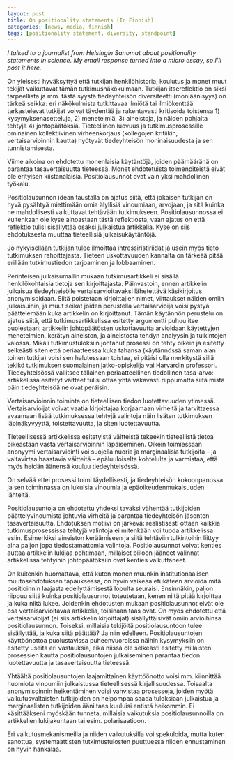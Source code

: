 ```yaml
---
layout: post
title: On positionality statements (In Finnish)
categories: [news, media, finnish]
tags: [positionality statement, diversity, standpoint]
---
```

*I talked to a journalist from Helsingin Sanomat about positionality statements in science. My email response turned into a micro essay, so I'll post it here.*

<!--more-->
On yleisesti hyväksyttyä että tutkijan henkilöhistoria, koulutus ja monet muut tekijät vaikuttavat tämän tutkimusnäkökulmaan. Tutkijan itsereflektio on siksi tarpeellista ja mm. tästä syystä tiedeyhteisön diversiteetti (moniäänisyys) on tärkeä seikka: eri näkökulmista tutkittavaa ilmiötä tai ilmiökenttää tarkastelevat tutkijat voivat täydentää ja rakentavasti kritisoida toistensa 1) kysymyksenasetteluja, 2) menetelmiä, 3) aineistoja, ja näiden pohjalta tehtyjä 4) johtopäätöksiä. Tieteellinen luovuus ja tutkimusprosessille ominainen kollektiivinen virheenkorjaus (kollegojen kritiikin, vertaisarvioinnin kautta) hyötyvät tiedeyhteisön moninaisuudesta ja sen tunnistamisesta.

Viime aikoina on ehdotettu monenlaisia käytäntöjä, joiden päämääränä on parantaa tasavertaisuutta tieteessä. Monet ehdotetuista toimenpiteistä eivät ole erityisen kiistanalaisia. Positiolausunnot ovat vain yksi mahdollinen työkalu.

Positiolausunnon idean taustalla on ajatus siitä, että jokaisen tutkijan on hyvä pysähtyä miettimään omia älyllisiä vinoumiaan, arvojaan, ja sitä kuinka ne mahdollisesti vaikuttavat tehtävään tutkimukseen. Positiolausunnossa ei kuitenkaan ole kyse ainoastaan tästä reflektiosta, vaan ajatus on että reflektio tulisi sisällyttää osaksi julkaistua artikkelia. Kyse on siis ehdotuksesta muuttaa tieteellisiä julkaisukäytäntöjä.

Jo nykyisellään tutkijan tulee ilmoittaa intressiristiriidat ja usein myös tieto tutkimuksen rahoittajasta. Tieteen uskottavuuden kannalta on tärkeää pitää erillään tutkimustiedon tarjoaminen ja lobbaaminen.

Perinteisen julkaisumallin mukaan tutkimusartikkeli ei sisällä henkilökohtaisia tietoja sen kirjoittajasta. Päinvastoin, ennen artikkelin julkaisua tiedeyhteisölle vertaisarvioitavaksi lähetettävä käsikirjoitus anonymisoidaan. Siitä poistetaan kirjoittajien nimet, viittaukset näiden omiin julkaisuihin, ja muut seikat joiden perustella vertaisarvioija voisi pystyä päättelemään kuka artikkelin on kirjoittanut. Tämän käytännön perustelu on ajatus siitä, että tutkimusartikkelissa esitetty argumentti puhuu itse puolestaan; artikkelin johtopäätösten uskottavuutta arvioidaan käytettyjen menetelmien, kerätyn aineiston, ja aineistosta tehdyn analyysin ja tulkintojen valossa. Mikäli tutkimustuloksiin johtanut prosessi on tehty oikein ja esitetty selkeästi siten että periaatteessa kuka tahansa (käytännössä saman alan toinen tutkija) voisi sen halutessaan toistaa, ei pitäisi olla merkitystä sillä tekikö tutkimuksen suomalainen jatko-opiskelija vai Harvardin professori. Tiedeyhteisössä vallitsee tällainen periaatteellinen tiedollinen tasa-arvo: artikkelissa esitetyt väitteet tulisi ottaa yhtä vakavasti riippumatta siitä mistä päin tiedeyhteisöä ne ovat peräisin.

Vertaisarvioinnin toiminta on tieteellisen tiedon luotettavuuden ytimessä. Vertaisarvioijat voivat vaatia kirjoittajaa korjaamaan virheitä ja tarvittaessa avaamaan lisää tutkimuksessa tehtyjä valintoja näin lisäten tutkimuksen läpinäkyvyyttä, toistettavuutta, ja siten luotettavuutta.

Tieteellisessä artikkelissa esitetyistä väitteistä tekeekin tieteellistä tietoa oikeastaan vasta vertaisarvioinnin läpäiseminen. Oikein toimiessaan anonyymi vertaisarviointi voi suojella nuoria ja marginaalisia tutkijoita – ja valtavirtaa haastavia väitteitä – epäluuloiselta kohtelulta ja varmistaa, että myös heidän äänensä kuuluu tiedeyhteisössä.

On selvää ettei prosessi toimi täydellisesti, ja tiedeyhteisön kokoonpanossa ja sen toiminnassa on lukuisia vinoumia ja epäoikeudenmukaisuuden lähteitä.

Positiolausuntoja on ehdotettu yhdeksi tavaksi vähentää tutkijoiden päättelyvinoumista johtuvia virheitä ja parantaa tiedeyhteisön jäsenten tasavertaisuutta. Ehdotuksen motiivi on järkevä: realistisesti ottaen kaikkia tutkimusprosessissa tehtyjä valintoja ei mitenkään voi tuoda artikkelissa esiin. Esimerkiksi aineiston keräämiseen ja siitä tehtäviin tulkintoihin liittyy aina paljon jopa tiedostamattomia valintoja. Positiolausunnot voivat kenties auttaa artikkelin lukijaa pohtimaan, millaiset piiloon jääneet valinnat artikkelissa tehtyihin johtopäätöksiin ovat kenties vaikuttaneet.

On kuitenkin huomattava, että kuten monen muunkin institutionaalisen muutosehdotuksen tapauksessa, on hyvin vaikeaa etukäteen arvioida mitä positioinnin laajasta edellyttämisestä lopulta seuraisi. Ensinnäkin, paljon riippuu siitä kuinka positiolausunnot toteutetaan, kenen niitä pitää kirjoittaa ja kuka niitä lukee. Joidenkin ehdotusten mukaan positiolausunnot eivät ole osa vertaisarvioitavaa artikkelia, toisinaan taas ovat. On myös ehdotettu että vertaisarvioijat (ei siis artikkelin kirjoittajat) sisällyttäisivät omiin arvioihinsa positiolausunnon. Toiseksi, millaisia tekijöitä positiolausuntoon tulee sisällyttää, ja kuka siitä päättää? Ja niin edelleen. Positiolausuntojen käyttöönottoa puolustavissa puheenvuoroissa näihin kysymyksiin on esitetty useita eri vastauksia, eikä niissä ole selkeästi esitetty millaisten prosessien kautta positiolausuntojen julkaiseminen parantaa tiedon luotettavuutta ja tasavertaisuutta tieteessä.

Yhtäältä positiolausuntojen laajamittainen käyttöönotto voisi mm. kiinnittää huomiota vinoumiin julkaistussa tieteellisessä kirjallisuudessa. Toisaalta anonymisoinnin heikentäminen voisi vahvistaa prosesseja, joiden myötä vaikutusvaltaisten tutkijoiden on helpompaa saada tuloksiaan julkaistua ja marginaalisten tutkijoiden ääni taas kuuluisi entistä heikommin. Ei käsittääkseni myöskään tunneta, millaisia vaikutuksia positiolausunnoilla on artikkelien lukijakuntaan tai esim. polarisaatioon.

Eri vaikutusmekanismeilla ja niiden vaikutuksilla voi spekuloida, mutta kuten sanottua, systemaattisten tutkimustulosten puuttuessa niiden ennustaminen on hyvin hankalaa.